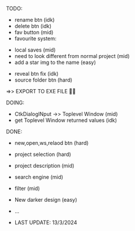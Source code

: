 TODO: 
- rename btn (idk)
- delete btn (idk)
- fav button (mid)
- favourite system:
 + local saves (mid)
 + need to look different from normal project (mid)
 + add a star img to the name (easy)
- reveal btn fix (idk)
- source folder btn (hard)

=>> EXPORT TO EXE FILE 🚀🚀

DOING:
- CtkDialogINput ->> Toplevel Window (mid)
- get Toplevel Window returned values (idk)

DONE:
- new,open,ws,relaod btn (hard)
- project selection (hard)
- project description (mid)
- search engine (mid)
- filter (mid)
- New darker design (easy)
- ...

- LAST UPDATE: 13/3/2024